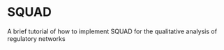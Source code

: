 # SQUAD
A brief tutorial of how to implement SQUAD for the qualitative analysis of regulatory networks
